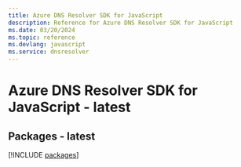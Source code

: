 ```yaml
---
title: Azure DNS Resolver SDK for JavaScript
description: Reference for Azure DNS Resolver SDK for JavaScript
ms.date: 03/20/2024
ms.topic: reference
ms.devlang: javascript
ms.service: dnsresolver
---
```

# Azure DNS Resolver SDK for JavaScript - latest
## Packages - latest
[!INCLUDE [packages](dns-resolver-index.md)]